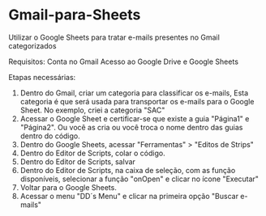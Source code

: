# Gmail-para-Sheets
Utilizar o Google Sheets para tratar e-mails presentes no Gmail categorizados

Requisitos:
Conta no Gmail
Acesso ao Google Drive e Google Sheets

Etapas necessárias:
1) Dentro do Gmail, criar um categoria para classificar os e-mails, Esta categoria é que será usada para transportar os e-mails para o Google Sheet. No exemplo, criei a categoria "SAC"
2) Acessar o Google Sheet e certificar-se que existe a guia "Página1" e "Página2". Ou você as cria ou você troca o nome dentro das guias dentro do código.
3) Dentro do Google Sheets, acessar "Ferramentas" > "Editos de Strips"
4) Dentro do Editor de Scripts, colar o código.
5) Dentro do Editor de Scripts, salvar
6) Dentro do Editor de Scripts, na caixa de seleção, com as função disponíveis, selecionar a função "onOpen" e clicar no ícone "Executar"
7) Voltar para o Google Sheets.
8) Acessar o menu "DD´s Menu" e clicar na primeira opção "Buscar e-mails"
